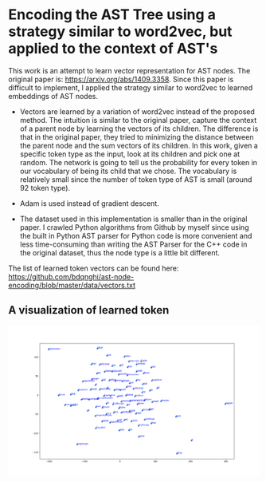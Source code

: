 # Encoding the AST Tree using a strategy similar to word2vec, but applied to the context of AST's

This work is an attempt to learn vector representation for AST nodes. The original paper is: https://arxiv.org/abs/1409.3358. Since this paper is difficult to implement, I applied the strategy similar to word2vec to learned embeddings of AST nodes. 

* Vectors are learned by a variation of word2vec instead of the proposed method. The intuition is similar to the original paper, capture the context of a parent node by learning the vectors of its children. The difference is that in the original paper, they tried to minimizing the distance between the parent node and the sum vectors of its children. In this work, given a specific token type as the input, look at its children and pick one at random. The network is going to tell us the probability for every token in our vocabulary of being its child that we chose. The vocabulary is relatively small since the number of token type of AST is small (around 92 token type).

* Adam is used instead of gradient descent.

* The dataset used in this implementation is smaller than in the original paper. I crawled Python algorithms from Github by myself since using the built in Python AST parser for Python code is more convenient and less time-consuming than writing the AST Parser for the C++ code in the original dataset, thus the node type is a little bit different.

The list of learned token vectors can be found here:
https://github.com/bdqnghi/ast-node-encoding/blob/master/data/vectors.txt

A visualization of learned token
--------------------------
![](ast_nodes_visualization.png)
